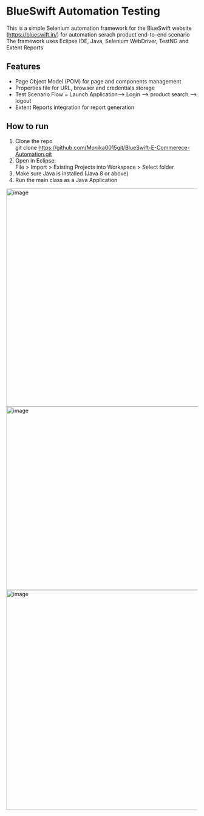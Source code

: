 # BlueSwift Automation Testing

This is a simple Selenium automation framework for the BlueSwift website (https://blueswift.in/) for automation serach product end-to-end scenario 
The framework uses Eclipse IDE, Java, Selenium WebDriver, TestNG and Extent Reports

## Features
- Page Object Model (POM) for page and components management
- Properties file for URL, browser and credentials storage
- Test Scenario Flow = Launch Application--> Login --> product search --> logout 
- Extent Reports integration for report generation

## How to run

1. Clone the repo  
   git clone https://github.com/Monika0015git/BlueSwift-E-Commerece-Automation.git
2. Open in Eclipse:  
   File > Import > Existing Projects into Workspace > Select folder
3. Make sure Java is installed (Java 8 or above)
4. Run the main class as a Java Application

<img width="1287" height="573" alt="image" src="https://github.com/user-attachments/assets/52c71408-8e37-46f0-894c-1c0a8b08d932" />
<img width="811" height="482" alt="image" src="https://github.com/user-attachments/assets/3fa1503f-4f21-4b09-a031-d65f0d7e3a55" />
<img width="1365" height="578" alt="image" src="https://github.com/user-attachments/assets/8724adfa-66bb-4679-9eb6-dab3ce9af847" />




